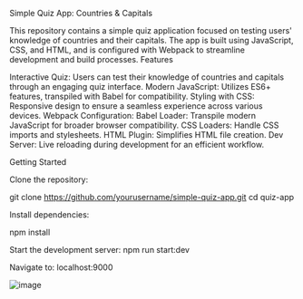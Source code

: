 Simple Quiz App: Countries & Capitals

This repository contains a simple quiz application focused on testing users' knowledge of countries and their capitals. The app is built using JavaScript, CSS, and HTML, and is configured with Webpack to streamline development and build processes. Features

Interactive Quiz: Users can test their knowledge of countries and capitals through an engaging quiz interface.
Modern JavaScript: Utilizes ES6+ features, transpiled with Babel for compatibility.
Styling with CSS: Responsive design to ensure a seamless experience across various devices.
Webpack Configuration:
    Babel Loader: Transpile modern JavaScript for broader browser compatibility.
    CSS Loaders: Handle CSS imports and stylesheets.
    HTML Plugin: Simplifies HTML file creation.
    Dev Server: Live reloading during development for an efficient workflow.

Getting Started

Clone the repository:

git clone https://github.com/yourusername/simple-quiz-app.git cd quiz-app

Install dependencies:


npm install

Start the development server:
    npm run start:dev


Navigate to: localhost:9000


![image](file:///C:/Users/pseud/Pictures/Screenshots/quiz.png)
